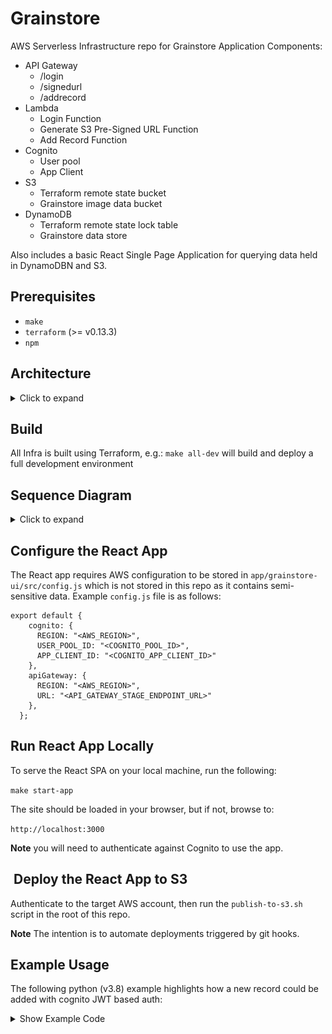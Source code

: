 # Grainstore

AWS Serverless Infrastructure repo for Grainstore Application Components:

* API Gateway
    * /login
    * /signedurl
    * /addrecord
* Lambda
    * Login Function
    * Generate S3 Pre-Signed URL Function
    * Add Record Function
* Cognito
    * User pool
    * App Client
* S3
    * Terraform remote state bucket
    * Grainstore image data bucket
* DynamoDB
    * Terraform remote state lock table
    * Grainstore data store

Also includes a basic React Single Page Application for querying data held in DynamoDBN and S3.

## Prerequisites

* `make`
* `terraform` (>= v0.13.3)
* `npm`

## Architecture

<details><summary>Click to expand</summary>
<p>

![Architecture Diagram](./diagrams/architecture.png)

</p>
</details>


## Build

All Infra is built using Terraform, e.g.: `make all-dev` will build and deploy a full development environment

## Sequence Diagram

<details><summary>Click to expand</summary>
<p>

![Sequence Diagram](./diagrams/sequence.png)

</p>
</details>

## Configure the React App

The React app requires AWS configuration to be stored in `app/grainstore-ui/src/config.js` which is not stored in this repo as it contains semi-sensitive data. Example `config.js` file is as follows:

```
export default {
    cognito: {
      REGION: "<AWS_REGION>",
      USER_POOL_ID: "<COGNITO_POOL_ID>",
      APP_CLIENT_ID: "<COGNITO_APP_CLIENT_ID>"
    },
    apiGateway: {
      REGION: "<AWS_REGION>",
      URL: "<API_GATEWAY_STAGE_ENDPOINT_URL>"
    },
  };
```

## Run React App Locally

To serve the React SPA on your local machine, run the following:

`make start-app`

The site should be loaded in your browser, but if not, browse to:

`http://localhost:3000`

**Note** you will need to authenticate against Cognito to use the app.

##  Deploy the React App to S3

Authenticate to the target  AWS account, then run the `publish-to-s3.sh` script in the root of this repo.

**Note** The intention is to automate deployments triggered by git hooks.

## Example Usage

The following python (v3.8) example highlights how a new record could be added with cognito JWT based auth:

<details><summary>Show Example Code</summary>
<p>

```

#!/usr/bin/env python3
import requests
import json
from jose import jwt
from datetime import datetime, timedelta

def login(endpoint, username, password, poolid, clientid, secret):
    body = {
        "username": username,
        "password": password,
        "poolid": poolid,
        "clientid": clientid,
        "clientsecret": secret
    }
    x = requests.post(endpoint + '/login', json = body)
    print('Login StatusCode: ' + str(x.status_code))

    if x.status_code == 200:
        body = json.loads(x.text)
        id_token = body['id_token']
        refresh_token =  body['refresh_token']
        access_token = body['access_token']
    else:
        print('Login failed. StatusCode: ' + str(x.status_code))
        print('Login Response Body: ' + x.text)
        return None
    return access_token

def tokenvalid(token, region, poolid, clientid):
    # Decode token to make decision on expiry time
    # Optionally do additional validation steps here, e.g. validate cognito issuer
    # build the URL where the public keys are
    jwks_url = 'https://cognito-idp.{}.amazonaws.com/{}/' \
                '.well-known/jwks.json'.format(
                        region,
                        poolid)
    # get the keys from cognito endpoint
    jwks = requests.get(jwks_url).json()
    # decode the access token
    access_decode = jwt.decode(token, jwks, audience=clientid)
    # get the Expiry time
    expirytime = datetime.fromtimestamp(access_decode['exp'])
    if datetime.now() < expirytime:
        # Token still valid , but if less than 5 mins to go, relogin
        if expirytime - timedelta(minutes=5) < datetime.now():
            print('Token expires in less than 5m - re-auth now')
            return False
    else:
        print('token has expired  - login again')
        return False
    return True

def addrecord(endpoint, token, newrecord):
    # Now call authenticated endpoint
    headers = {
        'Authorization': token,
        'Content-Type': 'application/json'
    }
    response = requests.post(endpoint + '/addrecord', headers=headers, json = newrecord)
    print('AddRecord StatusCode: ' + str(response.status_code))
    print('AddRecord Response Body :' + response.text)
    if response.status_code != 200:
        print('ERROR received from api. StatusCode: ' + str(response.status_code))
        return False
    return True

def getsignedurl(endpoint, token, customerdetails):
    # Now call authenticated endpoint
    headers = {
        'Authorization': token,
        'Content-Type': 'application/json'
    }
    signedurl = requests.post(endpoint + '/signedurl', headers=headers, json = customerdetails)
    if signedurl.status_code != 200:
        print('ERROR getting signed url. StatusCode: ' + str(signedurl.status_code))
        return None
    return signedurl.text

def postimage(url, fields, file, uuid):
    # Open the image file in  readonly binary mode
    with open(file, 'rb') as f:
        files = {'file': (uuid, f)}
        fields['acl'] = 'private',
        http_response = requests.post(url, data=fields, files=files)
    if http_response.status_code != 204:
        # If successful, returns HTTP status code 204
        print('ERROR: File upload HTTP status code: ' + str(http_response.status_code))
        print('ERROR: Response data: ' + http_response.text)
        return False
    print('Upload via presigned url success. StatusCode: ' + str(http_response.status_code))
    return True

def main():
    region="<aws_region>"
    username = "<cognito_username>"
    password = "<cognito_password>"
    poolid = "<cognito_poolid>"
    clientid = "<cognito_appclient_id>"
    secret = "<cognito_appclient_secret>"
    apiendpoint = "https://<api_id>.execute-api.<aws_region>.amazonaws.com/<api_stage>"
    customerid = "<customer_id"

    # Login via cognito and retrieve access token
    token = login(apiendpoint, username, password, poolid, clientid, secret)
    if token == None:
        print('ERROR - Cannot proceed without valid access token')
        return

    # Do some stuff
    # 
    
    # Before making an authenticated api call, check token still valid 
    isvalid = tokenvalid(token, region, poolid, clientid)
    if not isvalid:
        token = login(apiendpoint, username, password, poolid, clientid, secret)
        if token == None:
            print('ERROR - Cannot proceed without valid access token')
            return

    # Get presigned url for image uploads and a uuid to tie image and data together
    customerdata = {
        "customerid": customerid
    }
    signedurl_response = getsignedurl(apiendpoint, token, customerdata)
    if signedurl_response == None:
        print('ERROR - Failed to fetch signed URL')
        return
    signedurl = json.loads(signedurl_response)
    url = signedurl['url']
    fields = signedurl['fields']
    uuid = signedurl['uuid']

    # POST a test image file to S3 using presigned url
    testfile = 'test_image.png'
    upload_result = postimage(url, fields, testfile, uuid)
    if not upload_result:
        print("Error uploading image. Aborting'")
        return

    # Call authenticated addnewrecord api 
     # Call authenticated addnewrecord api 
    newrecord = {
        "UUID": uuid,
        "CustomerId": customerid,
        "Weight": 23.11,
        "Value": 12.22,
        "ImageBucket": url,
        "ImageKey": fields['key']
    }
    result = addrecord(apiendpoint, token, newrecord)
    if not result:
        print('ERROR - Failed to add new record')
        return
    print('New Record Added with UUID: ' + uuid)
    return

if __name__ == "__main__":
    main()

```

</p>
</details>
